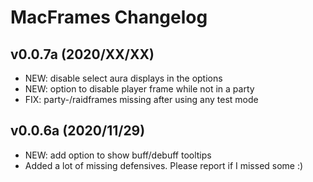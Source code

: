 # MacFrames Changelog

## v0.0.7a (2020/XX/XX)
* NEW: disable select aura displays in the options
* NEW: option to disable player frame while not in a party
* FIX: party-/raidframes missing after using any test mode
## v0.0.6a (2020/11/29)
* NEW: add option to show buff/debuff tooltips
* Added a lot of missing defensives. Please report if I missed some :)